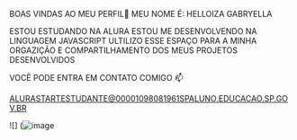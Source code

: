 BOAS VINDAS AO MEU PERFIL🤍
MEU NOME É: HELLOIZA GABRYELLA

ESTOU ESTUDANDO NA ALURA
ESTOU ME DESENVOLVENDO NA LINGUAGEM JAVASCRIPT
ULTILIZO ESSE ESPAÇO PARA A MINHA ORGAZIÇÃO E COMPARTILHAMENTO DOS MEUS PROJETOS DESENVOLVIDOS 

VOCÊ PODE ENTRA EM CONTATO COMIGO 📫

ALURASTARTESTUDANTE@00001098081961SPALUNO.EDUCACAO.SP.GOV.BR

![] (![image](https://github.com/user-attachments/assets/45f3f734-383d-4e2d-9419-085dcf541ef3)

